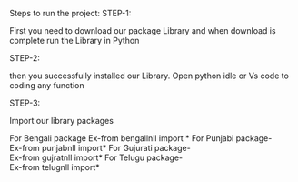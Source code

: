 Steps to run the project: 
STEP-1:

First you need to download our package Library and when download is complete run the Library in Python 

STEP-2:

then you successfully installed our Library. 
Open python idle or Vs code to coding any function

STEP-3:

Import our library packages
 
 For Bengali package 
                     Ex-from bengallnll import * 
 For Punjabi package-  
                     Ex-from punjabnll import*
For Gujurati package-  
                     Ex-from gujratnll import*
For Telugu package-    
                     Ex-from telugnll import*
    

